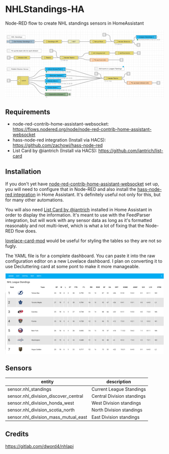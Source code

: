 # NHLStandings-HA
Node-RED flow to create NHL standings sensors in HomeAssistant

![NHL Standings Flow](NHLStandings.png)

## Requirements
* node-red-contrib-home-assistant-websocket: https://flows.nodered.org/node/node-red-contrib-home-assistant-websocket
* hass-node-red integration (Install via HACS): https://github.com/zachowj/hass-node-red
* List Card by @iantrich (Install via HACS): https://github.com/iantrich/list-card

## Installation
If you don't yet have [node-red-contrib-home-assistant-websocket](https://flows.nodered.org/node/node-red-contrib-home-assistant-websocket) set up, you will need to configure that in Node-RED and also install the [hass-node-red integration](https://github.com/zachowj/hass-node-red) in Home Assistant.  It's definitely useful not only for this, but for many other automations.

You will also need [List Card by @iantrich](https://github.com/iantrich/list-card) installed in Home Assistant in order to display the information.  It's meant to use with the FeedParser integration, but will work with any sensor data as long as it's formatted reasonably and not multi-level, which is what a lot of fixing that the Node-RED flow does.

[lovelace-card-mod](https://github.com/thomasloven/lovelace-card-mod) would be useful for styling the tables so they are not so fugly.

The YAML file is for a complete dashboard.  You can paste it into the raw configuration editor on a new Lovelace dashboard. I plan on converting it to use Decluttering card at some pont to make it more manageable. 

![NHL Standings List Card](standings-list-card.png)

## Sensors

| entity                               | description                |
|--------------------------------------|----------------------------|
| sensor.nhl_standings                 | Current League Standings   |
| sensor.nhl_division_discover_central | Central Division standings |
| sensor.nhl_division_honda_west       | West Division standings    |
| sensor.nhl_division_scotia_north     | North Division standings   |
| sensor.nhl_division_mass_mutual_east | East Division standings    | 

## Credits
https://gitlab.com/dword4/nhlapi
